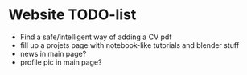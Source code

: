 # Website TODO-list


- Find a safe/intelligent way of adding a CV pdf
- fill up a projets page with notebook-like tutorials and blender stuff
- news in main page?
- profile pic in main page?